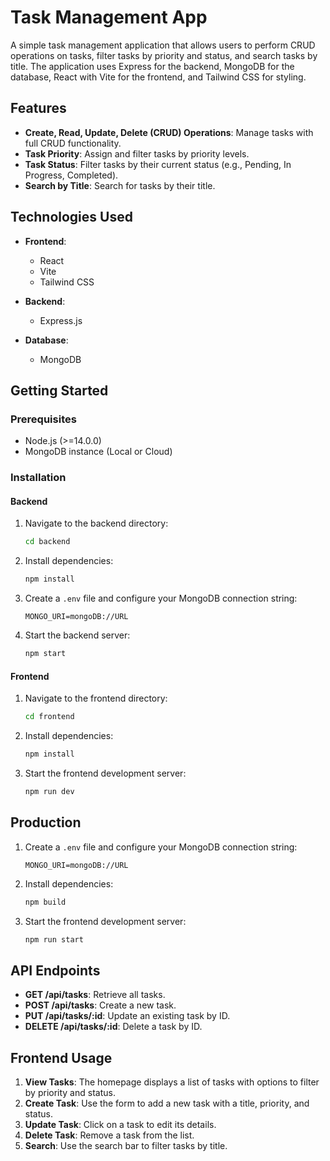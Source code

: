 # Task Management App

A simple task management application that allows users to perform CRUD operations on tasks, filter tasks by priority and status, and search tasks by title. The application uses Express for the backend, MongoDB for the database, React with Vite for the frontend, and Tailwind CSS for styling.

## Features

- **Create, Read, Update, Delete (CRUD) Operations**: Manage tasks with full CRUD functionality.
- **Task Priority**: Assign and filter tasks by priority levels.
- **Task Status**: Filter tasks by their current status (e.g., Pending, In Progress, Completed).
- **Search by Title**: Search for tasks by their title.

## Technologies Used

- **Frontend**:
    - React
    - Vite
    - Tailwind CSS

- **Backend**:
    - Express.js

- **Database**:
    - MongoDB

## Getting Started

### Prerequisites

- Node.js (>=14.0.0)
- MongoDB instance (Local or Cloud)

### Installation

#### Backend

1. Navigate to the backend directory:
    ```bash
    cd backend
    ```

2. Install dependencies:
    ```bash
    npm install
    ```

3. Create a `.env` file and configure your MongoDB connection string:
    ```env
    MONGO_URI=mongoDB://URL
    ```

4. Start the backend server:
    ```bash
    npm start
    ```

#### Frontend

1. Navigate to the frontend directory:
    ```bash
    cd frontend
    ```

2. Install dependencies:
    ```bash
    npm install
    ```

3. Start the frontend development server:
    ```bash
    npm run dev
    ```

## Production

1. Create a `.env` file and configure your MongoDB connection string:
    ```env
    MONGO_URI=mongoDB://URL
    ```

2. Install dependencies:
    ```bash
    npm build
    ```

3. Start the frontend development server:
    ```bash
    npm run start
    ```

## API Endpoints

- **GET /api/tasks**: Retrieve all tasks.
- **POST /api/tasks**: Create a new task.
- **PUT /api/tasks/:id**: Update an existing task by ID.
- **DELETE /api/tasks/:id**: Delete a task by ID.

## Frontend Usage

1. **View Tasks**: The homepage displays a list of tasks with options to filter by priority and status.
2. **Create Task**: Use the form to add a new task with a title, priority, and status.
3. **Update Task**: Click on a task to edit its details.
4. **Delete Task**: Remove a task from the list.
5. **Search**: Use the search bar to filter tasks by title.

